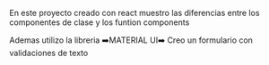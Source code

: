 En este proyecto creado con react muestro las diferencias entre los componentes de clase y los funtion components

Ademas utilizo la libreria ➡️MATERIAL UI➡️
Creo un formulario con validaciones de texto